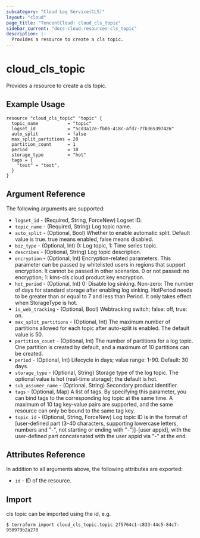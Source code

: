 ```yaml
---
subcategory: "Cloud Log Service(CLS)"
layout: "cloud"
page_title: "TencentCloud: cloud_cls_topic"
sidebar_current: "docs-cloud-resources-cls_topic"
description: |-
  Provides a resource to create a cls topic.
---
```


# cloud_cls_topic

Provides a resource to create a cls topic.

## Example Usage

```hcl
resource "cloud_cls_topic" "topic" {
  topic_name           = "topic"
  logset_id            = "5cd3a17e-fb0b-418c-afd7-77b365397426"
  auto_split           = false
  max_split_partitions = 20
  partition_count      = 1
  period               = 10
  storage_type         = "hot"
  tags = {
    "test" = "test",
  }
}
```

## Argument Reference

The following arguments are supported:

* `logset_id` - (Required, String, ForceNew) Logset ID.
* `topic_name` - (Required, String) Log topic name.
* `auto_split` - (Optional, Bool) Whether to enable automatic split. Default value is true. true means enabled, false means disabled.
* `biz_type` - (Optional, Int) 0: Log topic, 1: Time series topic.
* `describes` - (Optional, String) Log topic description.
* `encryption` - (Optional, Int) Encryption-related parameters. This parameter can be passed by whitelisted users in regions that support encryption. It cannot be passed in other scenarios. 0 or not passed: no encryption; 1: kms-cls cloud product key encryption.
* `hot_period` - (Optional, Int) 0: Disable log sinking. Non-zero: The number of days for standard storage after enabling log sinking. HotPeriod needs to be greater than or equal to 7 and less than Period. It only takes effect when StorageType is hot.
* `is_web_tracking` - (Optional, Bool) Webtracking switch; false: off, true: on.
* `max_split_partitions` - (Optional, Int) The maximum number of partitions allowed for each topic after auto-split is enabled. The default value is 50.
* `partition_count` - (Optional, Int) The number of partitions for a log topic. One partition is created by default, and a maximum of 10 partitions can be created.
* `period` - (Optional, Int) Lifecycle in days; value range: 1-90. Default: 30 days.
* `storage_type` - (Optional, String) Storage type of the log topic. The optional value is hot (real-time storage); the default is hot.
* `sub_assumer_name` - (Optional, String) Secondary product identifier.
* `tags` - (Optional, Map) A list of tags. By specifying this parameter, you can bind tags to the corresponding log topic at the same time. A maximum of 10 tag key-value pairs are supported, and the same resource can only be bound to the same tag key.
* `topic_id` - (Optional, String, ForceNew) Log topic ID is in the format of [user-defined part (3-40 characters, supporting lowercase letters, numbers and "-", not starting or ending with "-")]-[user appid], with the user-defined part concatenated with the user appid via "-" at the end.

## Attributes Reference

In addition to all arguments above, the following attributes are exported:

* `id` - ID of the resource.



## Import

cls topic can be imported using the id, e.g.

```
$ terraform import cloud_cls_topic.topic 2f5764c1-c833-44c5-84c7-950979b2a278
```


